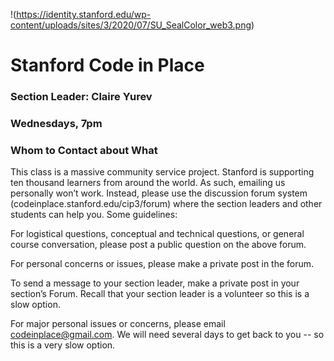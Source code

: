 !(https://identity.stanford.edu/wp-content/uploads/sites/3/2020/07/SU_SealColor_web3.png)

# Stanford Code in Place
### Section Leader: Claire Yurev
### Wednesdays, 7pm

### Whom to Contact about What

This class is a massive community service project. Stanford is supporting ten thousand learners from around the world. As such, emailing us personally won’t work. Instead, please use the discussion forum system (codeinplace.stanford.edu/cip3/forum) where the section leaders and other students can help you. Some guidelines:

For logistical questions, conceptual and technical questions, or general course conversation, please post a public question on the above forum.

For personal concerns or issues, please make a private post in the forum.

To send a message to your section leader, make a private post in your section’s Forum. Recall that your section leader is a volunteer so this is a slow option.

For major personal issues or concerns, please email codeinplace@gmail.com. We will need several days to get back to you -- so this is a very slow option.
